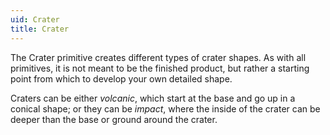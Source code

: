 ```yaml
---
uid: Crater
title: Crater
---
```


The Crater primitive creates different types of crater shapes. As with all primitives, it is not meant to be the finished product, but rather a starting point from which to develop your own detailed shape.

Craters can be either *volcanic*, which start at the base and go up in a conical shape; or they can be *impact*, where the inside of the crater can be deeper than the base or ground around the crater.
